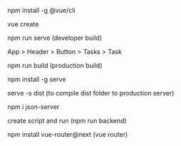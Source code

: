 npm install -g @vue/cli

vue create <name>

npm run serve (developer build)

App > Header > Button > Tasks > Task

npm run build (production build)

npm install -g serve

serve -s dist (to compile dist folder to production server)

npm i json-server

create script and run (npm run backend)

npm install vue-router@next (vue router)
